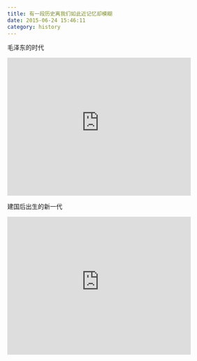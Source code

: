 ```yaml
---
title: 有一段历史离我们如此近记忆却模糊
date: 2015-06-24 15:46:11
category: history
---
```


毛泽东的时代
<iframe width="420" height="315" src="https://www.youtube.com/embed/GMaXSKH2w3c" frameborder="0" allowfullscreen></iframe>

建国后出生的新一代
<iframe width="420" height="315" src="https://www.youtube.com/embed/qsmJXJcvG3g" frameborder="0" allowfullscreen></iframe>

